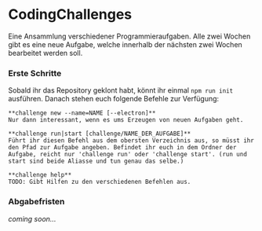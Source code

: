 # CodingChallenges

Eine Ansammlung verschiedener Programmieraufgaben.
Alle zwei Wochen gibt es eine neue Aufgabe, welche innerhalb der nächsten zwei Wochen bearbeitet werden soll.


### Erste Schritte

Sobald ihr das Repository geklont habt, könnt ihr einmal `npm run init` ausführen. Danach stehen euch folgende Befehle zur Verfügung:
```
**challenge new --name=NAME [--electron]**
Nur dann interessant, wenn es ums Erzeugen von neuen Aufgaben geht.

**challenge run|start [challenge/NAME_DER_AUFGABE]**
Führt ihr diesen Befehl aus dem obersten Verzeichnis aus, so müsst ihr den Pfad zur Aufgabe angeben. Befindet ihr euch in dem Ordner der Aufgabe, reicht nur 'challenge run' oder 'challenge start'. (run und start sind beide Aliasse und tun genau das selbe.)

**challenge help**
TODO: Gibt Hilfen zu den verschiedenen Befehlen aus.
```

### Abgabefristen

_coming soon..._

